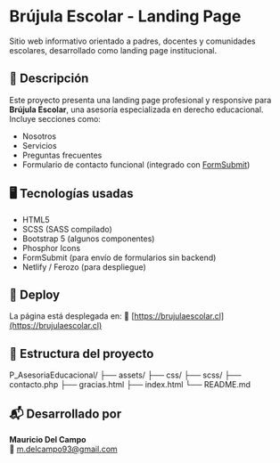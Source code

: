 # Brújula Escolar - Landing Page

Sitio web informativo orientado a padres, docentes y comunidades escolares, desarrollado como landing page institucional.

## 📌 Descripción

Este proyecto presenta una landing page profesional y responsive para **Brújula Escolar**, una asesoría especializada en derecho educacional. Incluye secciones como:

- Nosotros
- Servicios
- Preguntas frecuentes
- Formulario de contacto funcional (integrado con [FormSubmit](https://formsubmit.co))

## 🖥️ Tecnologías usadas

- HTML5
- SCSS (SASS compilado)
- Bootstrap 5 (algunos componentes)
- Phosphor Icons
- FormSubmit (para envío de formularios sin backend)
- Netlify / Ferozo (para despliegue)

## 🚀 Deploy

La página está desplegada en:
🔗 [https://brujulaescolar.cl](https://brujulaescolar.cl)

## 📁 Estructura del proyecto

P_AsesoriaEducacional/
├── assets/
├── css/
├── scss/
├── contacto.php
├── gracias.html
├── index.html
└── README.md

## 📬 Desarrollado por

**Mauricio Del Campo**  
📧 m.delcampo93@gmail.com